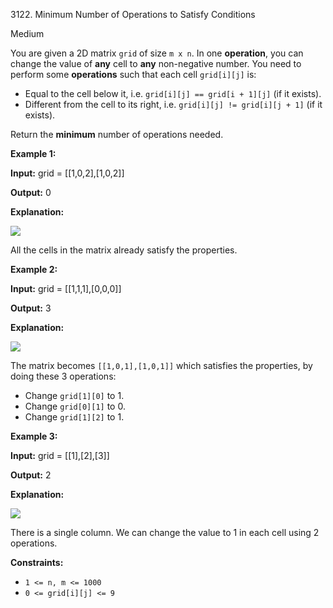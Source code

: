 3122\. Minimum Number of Operations to Satisfy Conditions

Medium

You are given a 2D matrix `grid` of size `m x n`. In one **operation**, you can change the value of **any** cell to **any** non-negative number. You need to perform some **operations** such that each cell `grid[i][j]` is:

*   Equal to the cell below it, i.e. `grid[i][j] == grid[i + 1][j]` (if it exists).
*   Different from the cell to its right, i.e. `grid[i][j] != grid[i][j + 1]` (if it exists).

Return the **minimum** number of operations needed.

**Example 1:**

**Input:** grid = [[1,0,2],[1,0,2]]

**Output:** 0

**Explanation:**

**![](https://leetcode-in-java.github.io/src/main/java/g3101_3200/s3122_minimum_number_of_operations_to_satisfy_conditions/examplechanged.png)**

All the cells in the matrix already satisfy the properties.

**Example 2:**

**Input:** grid = [[1,1,1],[0,0,0]]

**Output:** 3

**Explanation:**

**![](https://leetcode-in-java.github.io/src/main/java/g3101_3200/s3122_minimum_number_of_operations_to_satisfy_conditions/example21.png)**

The matrix becomes `[[1,0,1],[1,0,1]]` which satisfies the properties, by doing these 3 operations:

*   Change `grid[1][0]` to 1.
*   Change `grid[0][1]` to 0.
*   Change `grid[1][2]` to 1.

**Example 3:**

**Input:** grid = [[1],[2],[3]]

**Output:** 2

**Explanation:**

![](https://leetcode-in-java.github.io/src/main/java/g3101_3200/s3122_minimum_number_of_operations_to_satisfy_conditions/changed.png)

There is a single column. We can change the value to 1 in each cell using 2 operations.

**Constraints:**

*   `1 <= n, m <= 1000`
*   `0 <= grid[i][j] <= 9`